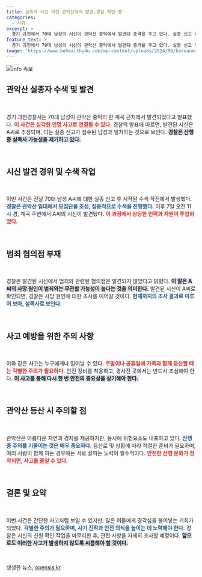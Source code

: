 ```yaml
---
title: 실족사 시신 과천 관악산에서 발견…경찰 확인 중
categories:
  - 사회
excerpt: >
  경기 과천에서 70대 남성의 시신이 관악산 중턱에서 발견돼 충격을 주고 있다. 실종 신고 후 수색 중 발견된 이 시신은 사고사로 추정되며, 경찰이 신원 확인 작업에 나섰다. 인상착의 기반의 추정에도 불구하고 범죄 혐의점은 발견되지 않았다.
feature_text: >
  경기 과천에서 70대 남성의 시신이 관악산 중턱에서 발견돼 충격을 주고 있다. 실종 신고 후 수색 중 발견된 이 시신은 사고사로 추정되며, 경찰이 신원 확인 작업에 나섰다. 인상착의 기반의 추정에도 불구하고 범죄 혐의점은 발견되지 않았다.
image: 'https://www.behealthy4u.com/wp-content/uploads/2024/06/koreanews.jpg'
---
```


<p><img src="https://www.behealthy4u.com/wp-content/uploads/2024/06/koreanews.jpg" alt="info 속보" /></p>

<h2 data-ke-size="size26">관악산 실종자 수색 및 발견</h2>

<p data-ke-size="size16">&nbsp;</p>

<p>경기 과천경찰서는 70대 남성이 관악산 중턱의 한 계곡 근처에서 발견되었다고 발표했다. <b><span style="color: #ee2323;">이 사건은 심각한 인명 사고로 연결될 수 있다.</span></b> 경찰의 발표에 따르면, 발견된 시신은 A씨로 추정되며, 이는 실종 신고가 접수된 남성과 일치하는 것으로 보인다. <b><span style="background-color: #21538527;">경찰은 산행 중 실족사 가능성을 제기하고 있다.</span></b> </p>

<p data-ke-size="size16">&nbsp;</p>

<h2 data-ke-size="size26">시신 발견 경위 및 수색 작업</h2>

<p data-ke-size="size16">&nbsp;</p>

<p>이번 사건은 전날 70대 남성 A씨에 대한 실종 신고 후 시작된 수색 작전에서 발생했다. <b><span style="color: #1a5490;">경찰은 관악산 일대에서 모집단을 조성, 집중적으로 수색을 진행했다.</span></b> 이후 7일 오전 11시 경, 계곡 주변에서 A씨의 시신이 발견됐다. <b><span style="color: #ee2323;">이 과정에서 상당한 인력과 자원이 투입되었다.</span></b> </p>

<p data-ke-size="size16">&nbsp;</p>

<h2 data-ke-size="size26">범죄 혐의점 부재</h2>

<p data-ke-size="size16">&nbsp;</p>

<p>경찰은 발견된 시신에서 범죄와 관련된 혐의점은 발견되지 않았다고 밝혔다. <b><span style="background-color: #21538527;">이 말은 A씨의 사망 원인이 범죄와는 무관할 가능성이 높다는 것을 의미한다.</span></b> 발견된 시신이 A씨로 확인되면, 경찰은 사망 원인에 대한 조사를 이어갈 것이다. <b><span style="color: #1a5490;">현재까지의 조사 결과로 미루어 보아, 실족사로 보인다.</span></b> </p>

<p data-ke-size="size16">&nbsp;</p>

<h2 data-ke-size="size26">사고 예방을 위한 주의 사항</h2>

<p data-ke-size="size16">&nbsp;</p>

<p>이와 같은 사고는 누구에게나 일어날 수 있다. <b><span style="color: #ee2323;">주말이나 공휴일에 가족과 함께 등산할 때는 각별한 주의가 필요하다.</span></b> 안전 장비를 착용하고, 경사진 곳에서는 반드시 조심해야 한다. <b><span style="background-color: #21538527;">이 사고를 통해 다시 한 번 안전의 중요성을 상기해야 한다.</span></b> </p>

<p data-ke-size="size16">&nbsp;</p>

<h2 data-ke-size="size26">관악산 등산 시 주의할 점</h2>

<p data-ke-size="size16">&nbsp;</p>

<p>관악산은 아름다운 자연과 경치를 제공하지만, 동시에 위험요소도 내포하고 있다. <b><span style="color: #1a5490;">산행 중 주의를 기울이는 것은 매우 중요하다.</span></b> 등산로 및 상황에 따라 적절한 준비가 필요하며, 여러 사람이 함께 하는 경우에는 서로 살피는 노력이 필수적이다. <b><span style="color: #ee2323;">안전한 산행 문화가 정착되면, 사고를 줄일 수 있다.</span></b> </p>

<p data-ke-size="size16">&nbsp;</p>

<h2 data-ke-size="size26">결론 및 요약</h2>

<p data-ke-size="size16">&nbsp;</p>

<p>이번 사건은 간단한 사고처럼 보일 수 있지만, 많은 이들에게 경각심을 불어넣는 기회가 되었다. <b><span style="color: #1a5490;">각별한 주의가 필요하며, 사기 진작과 안전 의식을 높이는 데 노력해야 한다.</span></b> 경찰은 시신의 신원 확인 작업을 마무리한 후, 관련 사항을 자세히 조사할 예정이다. <b><span style="background-color: #21538527;">앞으로도 이러한 사고가 발생하지 않도록 씨름해야 할 것이다.</span></b> </p>

<p data-ke-size="size16">&nbsp;</p>
생생한 뉴스, <a href="https://opensis.kr" rel="dofollow">opensis.kr</a>


